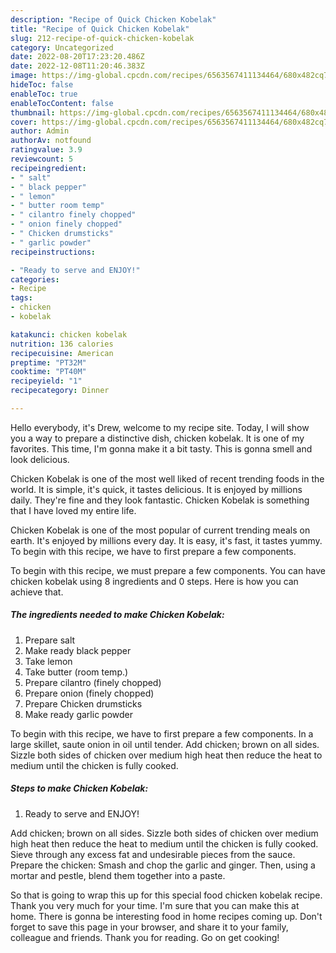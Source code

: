 ```yaml
---
description: "Recipe of Quick Chicken Kobelak"
title: "Recipe of Quick Chicken Kobelak"
slug: 212-recipe-of-quick-chicken-kobelak
category: Uncategorized
date: 2022-08-20T17:23:20.486Z
date: 2022-12-08T11:20:46.383Z
image: https://img-global.cpcdn.com/recipes/6563567411134464/680x482cq70/chicken-kobelak-recipe-main-photo.jpg
hideToc: false
enableToc: true
enableTocContent: false
thumbnail: https://img-global.cpcdn.com/recipes/6563567411134464/680x482cq70/chicken-kobelak-recipe-main-photo.jpg
cover: https://img-global.cpcdn.com/recipes/6563567411134464/680x482cq70/chicken-kobelak-recipe-main-photo.jpg
author: Admin
authorAv: notfound
ratingvalue: 3.9
reviewcount: 5
recipeingredient:
- " salt"
- " black pepper"
- " lemon"
- " butter room temp"
- " cilantro finely chopped"
- " onion finely chopped"
- " Chicken drumsticks"
- " garlic powder"
recipeinstructions:

- "Ready to serve and ENJOY!"
categories:
- Recipe
tags:
- chicken
- kobelak

katakunci: chicken kobelak 
nutrition: 136 calories
recipecuisine: American
preptime: "PT32M"
cooktime: "PT40M"
recipeyield: "1"
recipecategory: Dinner

---
```



Hello everybody, it's Drew, welcome to my recipe site. Today, I will show you a way to prepare a distinctive dish, chicken kobelak. It is one of my favorites. This time, I'm gonna make it a bit tasty. This is gonna smell and look delicious.

Chicken Kobelak is one of the most well liked of recent trending foods in the world. It is simple, it's quick, it tastes delicious. It is enjoyed by millions daily. They're fine and they look fantastic. Chicken Kobelak is something that I have loved my entire life.

Chicken Kobelak is one of the most popular of current trending meals on earth. It&#39;s enjoyed by millions every day. It is easy, it&#39;s fast, it tastes yummy. To begin with this recipe, we have to first prepare a few components.


To begin with this recipe, we must prepare a few components. You can have chicken kobelak using 8 ingredients and 0 steps. Here is how you can achieve that.

<!--inarticleads1-->

##### The ingredients needed to make Chicken Kobelak:

1. Prepare  salt
1. Make ready  black pepper
1. Take  lemon
1. Take  butter (room temp.)
1. Prepare  cilantro (finely chopped)
1. Prepare  onion (finely chopped)
1. Prepare  Chicken drumsticks
1. Make ready  garlic powder


To begin with this recipe, we have to first prepare a few components. In a large skillet, saute onion in oil until tender. Add chicken; brown on all sides. Sizzle both sides of chicken over medium high heat then reduce the heat to medium until the chicken is fully cooked. 

<!--inarticleads2-->

##### Steps to make Chicken Kobelak:


1. Ready to serve and ENJOY!

Add chicken; brown on all sides. Sizzle both sides of chicken over medium high heat then reduce the heat to medium until the chicken is fully cooked. Sieve through any excess fat and undesirable pieces from the sauce. Prepare the chicken: Smash and chop the garlic and ginger. Then, using a mortar and pestle, blend them together into a paste. 

So that is going to wrap this up for this special food chicken kobelak recipe. Thank you very much for your time. I'm sure that you can make this at home. There is gonna be interesting food in home recipes coming up. Don't forget to save this page in your browser, and share it to your family, colleague and friends. Thank you for reading. Go on get cooking!
